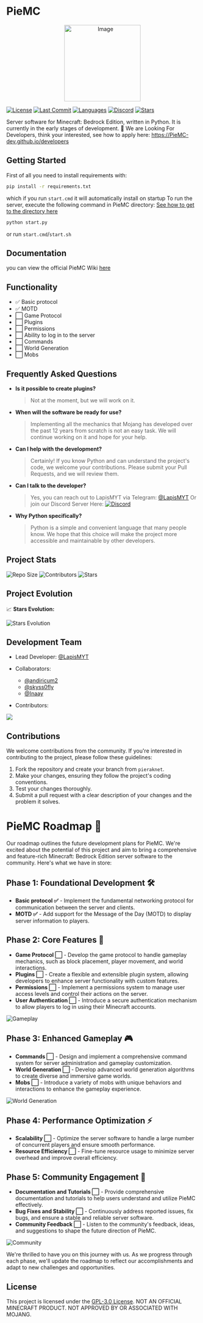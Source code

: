 # PieMC

<p align="center">
  <img src="https://piemc-dev.github.io/assets/img/PieMC.webp" alt="Image" width="200" height="200" />
</p>


[![License](https://img.shields.io/badge/license-GPL--3.0-blue.svg)](https://github.com/PieMC-Dev/PieMC/blob/pieraknet/LICENSE)
[![Last Commit](https://img.shields.io/github/last-commit/PieMC-Dev/PieMC?color=blue)](https://github.com/PieMC-Dev/PieMC/commits/pieraknet)
[![Languages](https://img.shields.io/github/languages/count/PieMC-Dev/PieMC?color=blue)](https://github.com/PieMC-Dev/PieMC)
[![Discord](https://img.shields.io/discord/1120767457364279338?color=blue)](https://discord.gg/Bf3cXRUUnm)
[![Stars](https://img.shields.io/github/stars/PieMC-Dev/PieMC?style=social&color=blue)](https://github.com/PieMC-Dev/PieMC/stargazers)

Server software for Minecraft: Bedrock Edition, written in Python. It is currently in the early stages of development. 🚧
We are Looking For Developers, think your interested, see how to apply here: https://PieMC-dev.github.io/developers

## Getting Started

First of all you need to install requirements with:
```bash
pip install -r requirements.txt
```

which if you run `start.cmd` it will automatically install on startup
To run the server, execute the following command in PieMC directory: [See how to get to the directory here](https://PieMC-Dev.github.io/directory)
```bash
python start.py
```
or run `start.cmd`/`start.sh`

## Documentation 
you can view the official PieMC Wiki [here](https://github.com/PieMC-Dev/PieMC/wiki)
## Functionality

- ✅ Basic protocol
- ✅ MOTD
- ⬜ Game Protocol
- ⬜ Plugins
- ⬜ Permissions
- ⬜ Ability to log in to the server
- ⬜ Commands
- ⬜ World Generation
- ⬜ Mobs

## Frequently Asked Questions

- **Is it possible to create plugins?**
  > Not at the moment, but we will work on it.

- **When will the software be ready for use?**
  > Implementing all the mechanics that Mojang has developed over the past 12 years from scratch is not an easy task. We will continue working on it and hope for your help.

- **Can I help with the development?**
  > Certainly! If you know Python and can understand the project's code, we welcome your contributions. Please submit your Pull Requests, and we will review them.

- **Can I talk to the developer?**
  > Yes, you can reach out to LapisMYT via Telegram: [@LapisMYT](https://t.me/LapisMYT) Or join our Discord Server Here: [![Discord](https://img.shields.io/discord/1120767457364279338?color=blue)](https://discord.gg/Bf3cXRUUnm)

- **Why Python specifically?**
  > Python is a simple and convenient language that many people know. We hope that this choice will make the project more accessible and maintainable by other developers.

## Project Stats

![Repo Size](https://img.shields.io/github/repo-size/PieMC-Dev/PieMC)
![Contributors](https://img.shields.io/github/contributors/PieMC-Dev/PieMC)
![Stars](https://img.shields.io/github/stars/lapismyt/PieMC?style=social)

## Project Evolution

📈 **Stars Evolution:**

![Stars Evolution](https://starchart.cc/PieMC-Dev/PieMC.svg)

## Development Team

- Lead Developer: [@LapisMYT](https://github.com/lapismyt)
- Collaborators:
  - [@andiricum2](https://github.com/andiricum2)
  - [@skyss0fly](https://github.com/skyss0fly)
  - [@Inaay](https://github.com/Inaay)

- Contributors:
<a href="https://github.com/PieMC-Dev/PieMC/graphs/contributors">
<img src="https://contrib.rocks/image?repo=PieMC-Dev/PieMC" />
</a>

## Contributions

We welcome contributions from the community. If you're interested in contributing to the project, please follow these guidelines:

1. Fork the repository and create your branch from `pieraknet`.
2. Make your changes, ensuring they follow the project's coding conventions.
3. Test your changes thoroughly.
4. Submit a pull request with a clear description of your changes and the problem it solves.

# PieMC Roadmap 🚀

Our roadmap outlines the future development plans for PieMC. We're excited about the potential of this project and aim to bring a comprehensive and feature-rich Minecraft: Bedrock Edition server software to the community. Here's what we have in store:

## Phase 1: Foundational Development 🛠️

- **Basic protocol ✅** - Implement the fundamental networking protocol for communication between the server and clients.
- **MOTD ✅** - Add support for the Message of the Day (MOTD) to display server information to players.

## Phase 2: Core Features 🌟

- **Game Protocol ⬜** - Develop the game protocol to handle gameplay mechanics, such as block placement, player movement, and world interactions.
- **Plugins ⬜** - Create a flexible and extensible plugin system, allowing developers to enhance server functionality with custom features.
- **Permissions ⬜** - Implement a permissions system to manage user access levels and control their actions on the server.
- **User Authentication ⬜** - Introduce a secure authentication mechanism to allow players to log in using their Minecraft accounts.

![Gameplay](https://i.ibb.co/Lxsqp61/472875-Minecraft-shaders-video-games-screen-shot.jpg)

## Phase 3: Enhanced Gameplay 🎮

- **Commands ⬜** - Design and implement a comprehensive command system for server administration and gameplay customization.
- **World Generation ⬜** - Develop advanced world generation algorithms to create diverse and immersive game worlds.
- **Mobs ⬜** - Introduce a variety of mobs with unique behaviors and interactions to enhance the gameplay experience.

![World Generation](https://whatifgaming.com/wp-content/uploads/2022/07/TOP-15-MINECRAFT-SHADES-.png)

## Phase 4: Performance Optimization ⚡

- **Scalability ⬜** - Optimize the server software to handle a large number of concurrent players and ensure smooth performance.
- **Resource Efficiency ⬜** - Fine-tune resource usage to minimize server overhead and improve overall efficiency.

## Phase 5: Community Engagement 🤝

- **Documentation and Tutorials ⬜** - Provide comprehensive documentation and tutorials to help users understand and utilize PieMC effectively.
- **Bug Fixes and Stability ⬜** - Continuously address reported issues, fix bugs, and ensure a stable and reliable server software.
- **Community Feedback ⬜** - Listen to the community's feedback, ideas, and suggestions to shape the future direction of PieMC.

![Community](https://i.ytimg.com/vi/oXKVfLTrdBM/maxresdefault.jpg)

We're thrilled to have you on this journey with us. As we progress through each phase, we'll update the roadmap to reflect our accomplishments and adapt to new challenges and opportunities.

## License

This project is licensed under the [GPL-3.0 License](https://github.com/PieMC-Dev/PieMC/blob/pieraknet/LICENSE).
NOT AN OFFICIAL MINECRAFT PRODUCT. NOT APPROVED BY OR ASSOCIATED WITH MOJANG.
